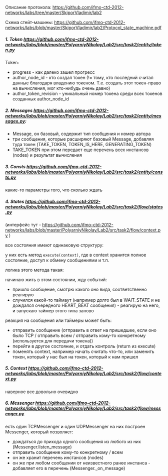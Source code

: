 Описание протокола: https://github.com/ifmo-ctd-2012-networks/labs/tree/master/SkiporVladimir/lab2

Схема стейт-машины: https://github.com/ifmo-ctd-2012-networks/labs/blob/master/SkiporVladimir/lab2/Protocol_state_machine.pdf

##### 1. Token https://github.com/ifmo-ctd-2012-networks/labs/blob/master/PolyarniyNikolay/Lab2/src/task2/entity/token.py
Token:
 - progress - как далеко зашел прогресс
 - author_node_id - кто создал токен (!= тому, кто последний считал данные благодаря владению токеном. Т.е. создать этот токен-право на вычисления, мог кто-нибудь очень давно)
 - author_token_revision - уникальный номер токена среди всех токенов созданных author_node_id

##### 2. Messages https://github.com/ifmo-ctd-2012-networks/labs/blob/master/PolyarniyNikolay/Lab2/src/task2/entity/messages.py:
 - Message, он базовый, содержит тип сообщения и номер автора
 - три сообщения, которые расширяют базовый Message, добавляя туда токен (TAKE_TOKEN, TOKEN_IS_HERE, GENERATING_TOKEN)
 - TAKE_TOKEN при этом передает еще перечень всех инстансов (nodes) и результат вычисления

##### 3. Consts https://github.com/ifmo-ctd-2012-networks/labs/blob/master/PolyarniyNikolay/Lab2/src/task2/entity/consts.py
какие-то параметры того, что сколько ждать

##### 4. States https://github.com/ifmo-ctd-2012-networks/labs/blob/master/PolyarniyNikolay/Lab2/src/task2/flow/states.py
(интерфейс тут - https://github.com/ifmo-ctd-2012-networks/labs/blob/master/PolyarniyNikolay/Lab2/src/task2/flow/context.py )

все состояния имеют одинаковую структуру:

у них есть метод `execute(context)`, где в context хранится полное состояние, доступ к обмену сообщениями и т.п.

логика этого метода такая:

начинаю жить в этом состоянии, жду событий:
 - пришло сообщение, смотрю какого оно вида, соответственно реагирую
 - случился какой-то таймаут (например долго был в WAIT_STATE и не дождался очередного HEART_BEAT сообщения) - реагирую на него, и запускаю таймер этого типа заново

реакция на сообщения или таймеры может быть:
 - отправить сообщение (отправить в ответ на пришедшее, если оно было TCP / отправить всем / отправить кому-то конкретному (используется для передачи токена))
 - перейти в другое состояние, и отдать контроль (return из execute)
 - поменять context, например начать считать что-то, или заменить токен, который у нас был на токен, который к нам пришел

##### 5. Context https://github.com/ifmo-ctd-2012-networks/labs/blob/master/PolyarniyNikolay/Lab2/src/task2/flow/context.py
наверное все довольно очевидно

##### 6. Messenger https://github.com/ifmo-ctd-2012-networks/labs/blob/master/PolyarniyNikolay/Lab2/src/task2/flow/messenger.py
есть один TCPMessenger и один UDPMessenger
на них построен Messenger, который позволяет:
 - дождаться до прихода одного сообщения из любого из них (Messenger.listen_message)
 - отправить сообщение кому-то конкретному / всем
 - он же хранит перечень инстансов (nodes)
 - он же при любом сообщении от неизвестного ранее инстанса - добавляет его в перечень (Messenger._on_message)

